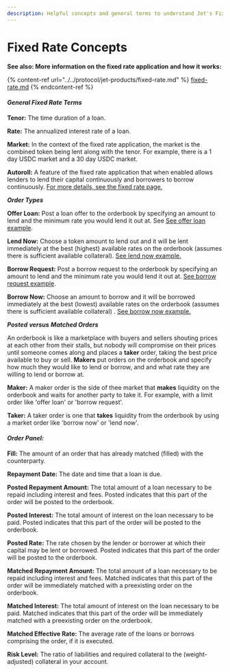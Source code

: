 ```yaml
---
description: Helpful concepts and general terms to understand Jet's Fixed Rate application.
---
```


# Fixed Rate Concepts

**See also: More information on the fixed rate application and how it works:**

{% content-ref url="../../protocol/jet-products/fixed-rate.md" %}
[fixed-rate.md](../../protocol/jet-products/fixed-rate.md)
{% endcontent-ref %}

#### _General Fixed Rate Terms_

**Tenor:** The time duration of a loan.

**Rate:** The annualized interest rate of a loan.

**Market:** In the context of the fixed rate application, the market is the combined token being lent along with the tenor. For example, there is a 1 day USDC market and a 30 day USDC market.

**Autoroll:** A feature of the fixed rate application that when enabled allows lenders to lend their capital continuously and borrowers to borrow continuously. [For more details, see the fixed rate page.](../../protocol/jet-products/fixed-rate.md)



_**Order Types**_

**Offer Loan:** Post a loan offer to the orderbook by specifying an amount to lend and the minimum rate you would lend it out at. See [See offer loan example](../../support/get-started/devnet-fixed-rate-application-guide/examples-of-borrow-and-lend-orders/how-to-offer-a-loan.md).

**Lend Now:** Choose a token amount to lend out and it will be lent immediately at the best (highest) available rates on the orderbook (assumes there is sufficient available collateral). [See lend now example.](../../support/get-started/devnet-fixed-rate-application-guide/examples-of-borrow-and-lend-orders/how-to-lend-now.md)

**Borrow Request:** Post a borrow request to the orderbook by specifying an amount to lend and the minimum rate you would lend it out at. [See borrow request example](../../support/get-started/devnet-fixed-rate-application-guide/examples-of-borrow-and-lend-orders/how-to-borrow-now.md).

**Borrow Now:** Choose an amount to borrow and it will be borrowed immediately at the best (lowest) available rates on the orderbook (assumes there is sufficient available collateral) . [See borrow now example.](../../support/get-started/devnet-fixed-rate-application-guide/examples-of-borrow-and-lend-orders/how-to-borrow-now.md)



_**Posted**_ _**versus**_ _**Matched Orders**_

An orderbook is like a marketplace with buyers and sellers shouting prices at each other from their stalls, but nobody will compromise on their prices until someone comes along and places a **taker** order, taking the best price available to buy or sell. **Makers** put orders on the orderbook and specify how much they would like to lend or borrow, and and what rate they are willing to lend or borrow at.

**Maker:** A maker order is the side of thee market that  **makes** liquidity on the orderbook and waits for another party to take it. For example, with a limit order like 'offer loan' or 'borrow request'.

**Taker:** A taker order is one that **takes** liquidity from the orderbook by using a market order like 'borrow now' or 'lend now'.&#x20;



#### _Order Panel:_

**Fill:** The amount of an order that has already matched (filled) with the counterparty.

**Repayment Date:** The date and time that a loan is due.

**Posted Repayment Amount:** The total amount of a loan necessary to be repaid including interest and fees. Posted indicates that this part of the order will be posted to the orderbook.&#x20;

**Posted Interest:** The total amount of interest on the loan necessary to be paid. Posted indicates that this part of the order will be posted to the orderbook.&#x20;

**Posted Rate:** The rate chosen by the lender or borrower at which their capital may be lent or borrowed.  Posted indicates that this part of the order will be posted to the orderbook.&#x20;

**Matched Repayment Amount:** The total amount of a loan necessary to be repaid including interest and fees. Matched indicates that this part of the order will be immediately matched with a preexisting order on the orderbook.

**Matched Interest:** The total amount of interest on the loan necessary to be paid. Matched indicates that this part of the order will be immediately matched with a preexisting order on the orderbook.

**Matched Effective Rate:** The average rate of the loans or borrows comprising the order, if it is executed.&#x20;

**Risk Level:** The ratio of liabilities and required collateral to the (weight-adjusted) collateral in your account.
